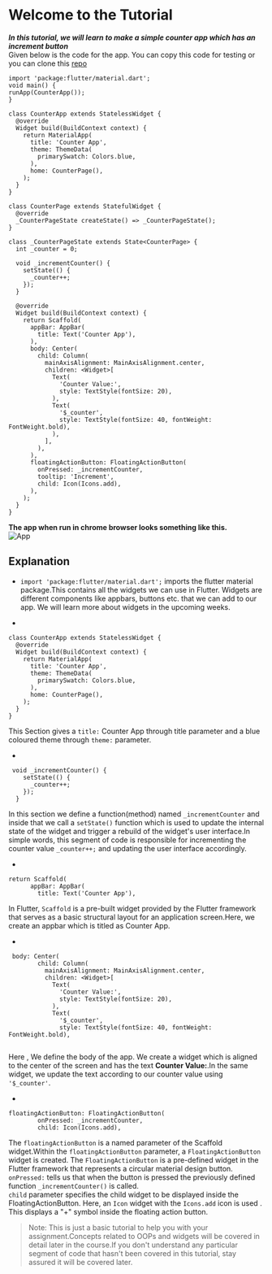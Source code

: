 # Welcome to the Tutorial
***In this tutorial, we will learn to make a simple counter app which has an increment button***
<br>
Given below is the code for the app. You can copy this code for testing or you can clone this [repo](SampleCode)
```
import 'package:flutter/material.dart';
void main() {
runApp(CounterApp());
}

class CounterApp extends StatelessWidget {
  @override
  Widget build(BuildContext context) {
    return MaterialApp(
      title: 'Counter App',
      theme: ThemeData(
        primarySwatch: Colors.blue,
      ),
      home: CounterPage(),
    );
  }
}

class CounterPage extends StatefulWidget {
  @override
  _CounterPageState createState() => _CounterPageState();
}

class _CounterPageState extends State<CounterPage> {
  int _counter = 0;

  void _incrementCounter() {
    setState(() {
      _counter++;
    });
  }

  @override
  Widget build(BuildContext context) {
    return Scaffold(
      appBar: AppBar(
        title: Text('Counter App'),
      ),
      body: Center(
        child: Column(
          mainAxisAlignment: MainAxisAlignment.center,
          children: <Widget>[
            Text(
              'Counter Value:',
              style: TextStyle(fontSize: 20),
            ),
            Text(
              '$_counter',
              style: TextStyle(fontSize: 40, fontWeight: FontWeight.bold),
            ),
          ],
        ),
      ),
      floatingActionButton: FloatingActionButton(
        onPressed: _incrementCounter,
        tooltip: 'Increment',
        child: Icon(Icons.add),
      ),
    );
  }
}
```

**The app when run in chrome browser looks something like this.**
<br>
![App](https://github.com/aastha51551/TSS-2023/assets/134774307/8f27ac2a-91e3-4b31-b70e-8fedf409a984)

## Explanation

* `import 'package:flutter/material.dart';` imports the flutter material package.This contains all the widgets we can use in Flutter. Widgets are different components like appbars, buttons etc. that we can add to our app. We will learn more about widgets in the upcoming weeks.

*
```
class CounterApp extends StatelessWidget {
  @override
  Widget build(BuildContext context) {
    return MaterialApp(
      title: 'Counter App',
      theme: ThemeData(
        primarySwatch: Colors.blue,
      ),
      home: CounterPage(),
    );
  }
}
```
This Section gives a `title:` Counter App through title parameter and a blue coloured theme through `theme:` parameter.

*
```
 void _incrementCounter() {
    setState(() {
      _counter++;
    });
  }
```
In this section we define a function(method) named `_incrementCounter` and inside that we call a `setState()` function which is used to update the internal state of the widget and trigger a rebuild of the widget's user interface.In simple words, this segment of code is responsible for incrementing the counter value `_counter++;` and updating the user interface accordingly.

*
```
return Scaffold(
      appBar: AppBar(
        title: Text('Counter App'),
```
In Flutter, `Scaffold` is a pre-built widget provided by the Flutter framework that serves as a basic structural layout for an application screen.Here, we create an appbar which is titled as Counter App.

*
```
 body: Center(
        child: Column(
          mainAxisAlignment: MainAxisAlignment.center,
          children: <Widget>[
            Text(
              'Counter Value:',
              style: TextStyle(fontSize: 20),
            ),
            Text(
              '$_counter',
              style: TextStyle(fontSize: 40, fontWeight: FontWeight.bold),
            
```
Here , We define the body of the app. We create a widget which is aligned to the center of the screen and has the text **Counter Value:**.In the same widget, we update the text according to our counter value using `'$_counter'`.

*
```
floatingActionButton: FloatingActionButton(
        onPressed: _incrementCounter,
        child: Icon(Icons.add),
```
The `floatingActionButton` is a named parameter of the Scaffold widget.Within the `floatingActionButton` parameter, a `FloatingActionButton` widget is created. The `FloatingActionButton` is a pre-defined widget in the Flutter framework that represents a circular material design button.` onPressed:` tells us that when the button is pressed the previously defined function `_incrementCounter()` is called.
<br>
`child` parameter specifies the child widget to be displayed inside the FloatingActionButton. Here, an `Icon` widget with the `Icons.add` icon is used . This displays a "+" symbol inside the floating action button.
> Note: This is just a basic tutorial to help you with your assignment.Concepts related to OOPs and widgets will be covered in detail later in the course.If you don't understand any particular segment of code that hasn't been covered in this tutorial, stay assured it will be covered later. 
